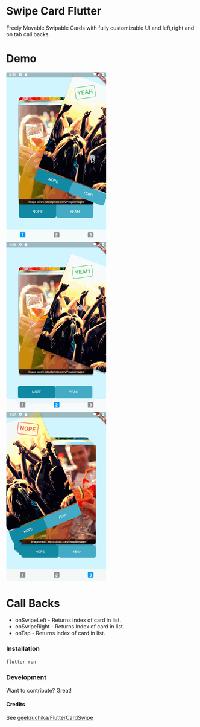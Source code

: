 # Swipe Card Flutter

Freely Movable,Swipable Cards with fully customizable UI and left,right and on tab call backs.

# Demo
![Demo](https://github.com/rajajain08/readme_data/blob/master/swipe_cards_flutter/1.gif)
![Demo](https://github.com/rajajain08/readme_data/blob/master/swipe_cards_flutter/2.gif)
![Demo](https://github.com/rajajain08/readme_data/blob/master/swipe_cards_flutter/3.gif)

# Call Backs
  - onSwipeLeft - Returns index of card in list.
  - onSwipeRight - Returns index of card in list.
  - onTap - Returns index of card in list.

### Installation
```sh
flutter run
```

### Development

Want to contribute? Great!

#### Credits
See   [geekruchika/FlutterCardSwipe](https://github.com/geekruchika/FlutterCardSwipe)
